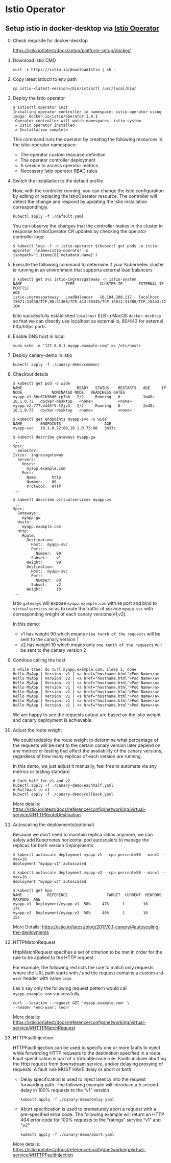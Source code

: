 # Istio Operator

## Setup istio in docker-desktop via [Istio Operator](https://istio.io/latest/docs/setup/install/operator/)

0. Check requisite for docker-desktop

    https://istio.io/latest/docs/setup/platform-setup/docker/

1. Download istio CMD

    ```
    curl -L https://istio.io/downloadIstio | sh -
    ```

2. Copy latest istioctl to env path

    ```
    cp istio-<latest-version>/bin/istioctl /usr/local/bin/
    ```

3. Deploy the Istio operator
   
   ```
   $ istioctl operator init
   Installing operator controller in namespace: istio-operator using image: docker.io/istio/operator:1.9.1
    Operator controller will watch namespaces: istio-system
    ✔ Istio operator installed
    ✔ Installation complete
   ```
    This command runs the operator by creating the following resources in the istio-operator namespace:

    - The operator custom resource definition
    - The operator controller deployment
    - A service to access operator metrics
    - Necessary Istio operator RBAC rules

4. Switch the installation to the default profile
   
   Now, with the controller running, you can change the Istio configuration by editing or replacing the IstioOperator resource. The controller will detect the change and respond by updating the Istio installation correspondingly.

    ```
    kubectl apply -f ./default.yaml
    ```
   You can observe the changes that the controller makes in the cluster in response to IstioOperator CR updates by checking the operator controller logs:

    ```
    $ kubectl logs -f -n istio-operator $(kubectl get pods -n istio-operator -lname=istio-operator -o jsonpath='{.items[0].metadata.name}')
    ```

5. Execute the following command to determine if your Kubernetes cluster is running in an environment that supports external load balancers

    ```
    $ kubectl get svc istio-ingressgateway -n istio-system
    NAME                   TYPE           CLUSTER-IP       EXTERNAL-IP   PORT(S)                                                                      AGE
    istio-ingressgateway   LoadBalancer   10.104.208.117   localhost     15021:31630/TCP,80:31360/TCP,443:30345/TCP,15012:31388/TCP,15443:32414/TCP   10m
    ```
    Istio successfully established `localhost` ELB in MacOS `docker-desktop` so that we can directly use localhost as external ip, 80/443 for external http/https ports.

6. Enable DNS host in local

    ```
    sudo echo -e "127.0.0.1 myapp.example.com" >> /etc/hosts
    ```

7. Deploy canary-demo in istio
   
    ```
    kubectl apply -f ./canary-demo/common/
    ```

8. Checkout details 

    ```
    $ kubectl get pod -o wide
    NAME                        READY   STATUS    RESTARTS   AGE     IP          NODE             NOMINATED NODE   READINESS GATES
    myapp-v1-86c67b56d6-rp7bb   2/2     Running   0          2m48s   10.1.0.72   docker-desktop   <none>           <none>
    myapp-v2-777cb445f9-t2jv5   2/2     Running   0          2m48s   10.1.0.73   docker-desktop   <none>           <none>

    $ kubectl get endpoints myapp-svc -o wide
    NAME        ENDPOINTS                   AGE
    myapp-svc   10.1.0.72:80,10.1.0.73:80   3m33s

    $ kubectl describe gateways myapp-gw
    ...
    Spec:
      Selector:
    Istio:  ingressgateway
      Servers:
        Hosts:
          myapp.example.com
        Port:
          Name:      http
          Number:    80
          Protocol:  HTTP
    ...

    $ kubectl describe virtualservices myapp-vs
    ...
    Spec:
      Gateways:
        myapp-gw
      Hosts:
        myapp.example.com
      Http:
        Route:
          Destination:
            Host:  myapp-svc
            Port:
              Number:  80
            Subset:    v1
          Weight:      90
          Destination:
            Host:  myapp-svc
            Port:
              Number:  80
            Subset:    v2
          Weight:      10
    ...
    ```
    Istio `gateways` will expose `myapp.example.com` with `80` port and bind to `virtualservices` so as to route the traffic of service `myapp-svc` with corresponding weight of each canary versions(v1,v2).

    In this demo:
    - v1 has weight 90 which means `nine tenth of the requests` will be sent to the canary version 1
    - v2 has weight 10 which means only `one tenth of the requests` will be sent to the canary version 2

9. Continue calling the host

    ```
    $ while true; do curl myapp.example.com; sleep 1; done
    Hello MyApp | Version: v1 | <a href="hostname.html">Pod Name</a>
    Hello MyApp | Version: v2 | <a href="hostname.html">Pod Name</a>
    Hello MyApp | Version: v1 | <a href="hostname.html">Pod Name</a>
    Hello MyApp | Version: v1 | <a href="hostname.html">Pod Name</a>
    Hello MyApp | Version: v1 | <a href="hostname.html">Pod Name</a>
    Hello MyApp | Version: v1 | <a href="hostname.html">Pod Name</a>
    Hello MyApp | Version: v1 | <a href="hostname.html">Pod Name</a>
    Hello MyApp | Version: v1 | <a href="hostname.html">Pod Name</a>
    ```
    We are happy to see the requests output are based on the istio weight and canary deployment is achievable.

10. Adjust the route weight

    We could redeploy the route weight to determine what percentage of the requests will be sent to the certain canary version later depend on any metrics or testing that affect the availability of the canary versions, regardless of how many replicas of each version are running.

    In this demo, we just adjust it manually, feel free to automate via any metrics or testing standard

    ```
    # Each half for v1 and v2
    kubectl apply -f ./canary-demo/eachhalf.yaml
    # Rollback to v1
    kubectl apply -f ./canary-demo/rollback.yaml
    ```
    More details: https://istio.io/latest/docs/reference/config/networking/virtual-service/#HTTPRouteDestination

11. Autoscaling the deployments(optional)

    Because we don’t need to maintain replica ratios anymore, we can safely add Kubernetes horizontal pod autoscalers to manage the replicas for both version Deployments:

    ```
    $ kubectl autoscale deployment myapp-v1 --cpu-percent=50 --min=1 --max=10
    deployment "myapp-v1" autoscaled

    $ kubectl autoscale deployment myapp-v2 --cpu-percent=50 --min=1 --max=10
    deployment "myapp-v2" autoscaled

    $ kubectl get hpa
    NAME           REFERENCE                 TARGET  CURRENT  MINPODS  MAXPODS  AGE
    myapp-v1  Deployment/myapp-v1  50%     47%      1        10       17s
    myapp-v2  Deployment/myapp-v2  50%     40%      1        10       15s
    ```
    More Details: https://istio.io/latest/blog/2017/0.1-canary/#autoscaling-the-deployments

12. HTTPMatchRequest 

    HttpMatchRequest specifies a set of criterion to be met in order for the rule to be applied to the HTTP request. 
    
    For example, the following restricts the rule to match only requests where the URL path starts with / and the request contains a custom `end-user` header with value `leon`.

    Les's say only the following request pattern would call `myapp.example.com` successfully.

    ```
    curl --location --request GET 'myapp.example.com' \
    --header 'end-user: leon'
    ```
    More details: https://istio.io/latest/docs/reference/config/networking/virtual-service/#HTTPMatchRequest

13. HTTPFaultInjection

    HTTPFaultInjection can be used to specify one or more faults to inject while forwarding HTTP requests to the destination specified in a route. Fault specification is part of a VirtualService rule. Faults include aborting the Http request from downstream service, and/or delaying proxying of requests. A fault rule MUST HAVE delay or abort or both.

    - Delay specification is used to inject latency into the request forwarding path. The following example will introduce a 5 second delay in 100% requests to the “v1” version
        ```
        kubectl apply -f ./canary-demo/delay.yaml
        ```

    - Abort specification is used to prematurely abort a request with a pre-specified error code. The following example will return an HTTP 404 error code for 100% requests to the “ratings” service “v1” and "v2"
        ```
        kubectl apply -f ./canary-demo/abort.yaml
        ```
    More details: https://istio.io/latest/docs/reference/config/networking/virtual-service/#HTTPFaultInjection
